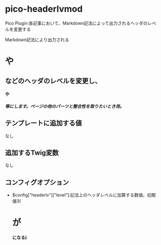# pico-headerlvmod
Pico Plugin:各記事において、Markdown記法によって出力されるヘッダのレベルを変更する

Markdown記法により出力される<h1>や<h2>などのヘッダのレベルを変更し、<h4>や<h5>等にします。ページの他のパーツと整合性を取りたいとき用。

## テンプレートに追加する値
なし
 
##  追加するTwig変数
なし

##  コンフィグオプション
 * $config["headerlv"]["level"]:記法上のヘッダレベルに加算する数値。初期値3(<h1>が<h4>になる)
